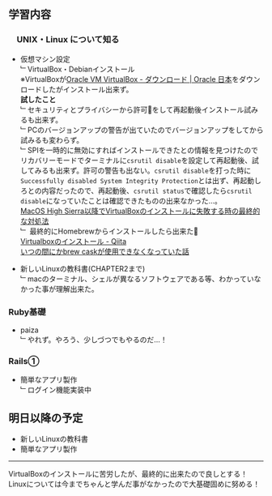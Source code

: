 ## 学習内容

### 　**UNIX・Linux について知る**  
- 仮想マシン設定    
﹂VirtualBox・Debianインストール  
※VirtualBoxが[Oracle VM VirtualBox \- ダウンロード \| Oracle 日本](https://www.oracle.com/jp/virtualization/technologies/vm/downloads/virtualbox-downloads.html)をダウンロードしたがインストール出来ず。  
**試したこと**  
﹂セキュリティとプライバシーから許可をして再起動後インストール試みるも出来ず。  
﹂PCのバージョンアップの警告が出ていたのでバージョンアップをしてから試みるも変わらず。  
﹂SPIを一時的に無効にすればインストールできたとの情報を見つけたのでリカバリーモードでターミナルに`csrutil disable`を設定して再起動後、試してみるも出来ず。許可の警告も出ない。`csrutil disable`を打った時に`Successfully disabled System Integrity Protection`とは出ず、再起動しろとの内容だったので、再起動後、`csrutil status`で確認したら`csrutil disable`になっていたことは確認できたものの出来なかった…。  
[MacOS High Sierra以降でVirtualBoxのインストールに失敗する時の最終的な対処法](http://www.nemotos.net/?p=2619)  
﹂ 最終的にHomebrewからインストールしたら出来た🎉    
[Virtualboxのインストール \- Qiita](https://qiita.com/zaburo/items/770091883581985b1c05)  
[いつの間にかbrew caskが使用できなくなっていた話 ](https://www.mathkuro.com/mac/brew-cask-command-error/)

- 新しいLinuxの教科書(CHAPTER2まで)    
﹂macのターミナル、シェルが異なるソフトウェアである等、わかっていなかった事が理解出来た。

### **Ruby基礎**
- paiza   
﹂やれず。やろう、少しづつでもやるのだ…！

### **Rails①**
- 簡単なアプリ製作   
  ﹂ログイン機能実装中

## 明日以降の予定  
- 新しいLinuxの教科書  
- 簡単なアプリ製作  

---
VirtualBoxのインストールに苦労したが、最終的に出来たので良しとする！  
Linuxについては今までちゃんと学んだ事がなかったので大基礎固めに努める！  
